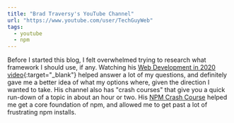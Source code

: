 ```yaml
---
title: "Brad Traversy's YouTube Channel"
url: "https://www.youtube.com/user/TechGuyWeb"
tags:
  - youtube
  - npm
---
```


Before I started this blog, I felt overwhelmed trying to research what framework I should use, if any. Watching his [Web Development in 2020 video](https://www.youtube.com/watch?v=0pThnRneDjw){:target="\_blank"} helped answer a lot of my questions, and definitely gave me a better idea of what my options where, given the direction I wanted to take. His channel also has "crash courses" that give you a quick run-down of a topic in about an hour or two. His [NPM Crash Course](https://www.youtube.com/watch?v=jHDhaSSKmB0) helped me get a core foundation of npm, and allowed me to get past a lot of frustrating npm installs.
